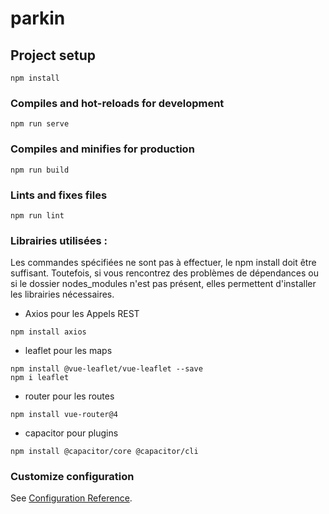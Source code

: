 # parkin

## Project setup
```
npm install
```

### Compiles and hot-reloads for development
```
npm run serve
```

### Compiles and minifies for production
```
npm run build
```

### Lints and fixes files
```
npm run lint
```
### Librairies utilisées : 

Les commandes spécifiées ne sont pas à effectuer, le npm install doit être suffisant. Toutefois, si vous rencontrez des problèmes de dépendances ou si le dossier nodes_modules n'est pas présent, elles permettent d'installer les librairies nécessaires.

* Axios pour les Appels REST
```
npm install axios
```
* leaflet pour les maps
```
npm install @vue-leaflet/vue-leaflet --save
npm i leaflet
```
* router pour les routes
```
npm install vue-router@4
```
* capacitor pour plugins
```
npm install @capacitor/core @capacitor/cli
```

### Customize configuration
See [Configuration Reference](https://cli.vuejs.org/config/).
